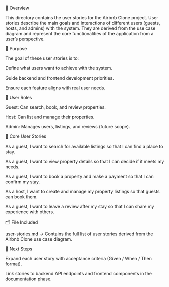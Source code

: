 📘 Overview

This directory contains the user stories for the Airbnb Clone project.
User stories describe the main goals and interactions of different users (guests, hosts, and admins) with the system.
They are derived from the use case diagram and represent the core functionalities of the application from a user’s perspective.

🎯 Purpose

The goal of these user stories is to:

Define what users want to achieve with the system.

Guide backend and frontend development priorities.

Ensure each feature aligns with real user needs.

👥 User Roles

Guest: Can search, book, and review properties.

Host: Can list and manage their properties.

Admin: Manages users, listings, and reviews (future scope).

🧩 Core User Stories

As a guest, I want to search for available listings so that I can find a place to stay.

As a guest, I want to view property details so that I can decide if it meets my needs.

As a guest, I want to book a property and make a payment so that I can confirm my stay.

As a host, I want to create and manage my property listings so that guests can book them.

As a guest, I want to leave a review after my stay so that I can share my experience with others.

🗂️ File Included

user-stories.md → Contains the full list of user stories derived from the Airbnb Clone use case diagram.

🚀 Next Steps

Expand each user story with acceptance criteria (Given / When / Then format).

Link stories to backend API endpoints and frontend components in the documentation phase.